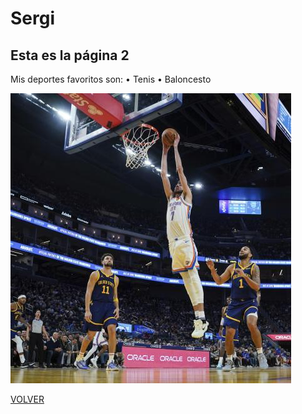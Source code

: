 # Sergi
## Esta es la página 2

Mis deportes favoritos son:
    • Tenis
    • Baloncesto

![imagen](./img/baloncesto.png)

 [VOLVER](./doc1.md)

